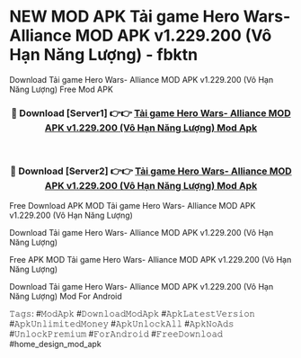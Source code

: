 # NEW MOD APK Tải game Hero Wars- Alliance MOD APK v1.229.200 (Vô Hạn Năng Lượng) - fbktn
Download Tải game Hero Wars- Alliance MOD APK v1.229.200 (Vô Hạn Năng Lượng) Free Mod APK

<div align="center">
<h3>🔴 Download [Server1] 👉👉 <a href="https://apk-comot.site?title=Tải_game_Hero_Wars-_Alliance_MOD_APK_v1.229.200_(Vô_Hạn_Năng_Lượng)">Tải game Hero Wars- Alliance MOD APK v1.229.200 (Vô Hạn Năng Lượng) Mod Apk</a></h3><br>

<h3>🔴 Download [Server2] 👉👉 <a href="https://apk-comot.site?title=Tải_game_Hero_Wars-_Alliance_MOD_APK_v1.229.200_(Vô_Hạn_Năng_Lượng)">Tải game Hero Wars- Alliance MOD APK v1.229.200 (Vô Hạn Năng Lượng) Mod Apk</a></h3>
</div>


Free Download APK MOD Tải game Hero Wars- Alliance MOD APK v1.229.200 (Vô Hạn Năng Lượng)

Download Tải game Hero Wars- Alliance MOD APK v1.229.200 (Vô Hạn Năng Lượng) 

Free APK MOD Tải game Hero Wars- Alliance MOD APK v1.229.200 (Vô Hạn Năng Lượng) 

Download Tải game Hero Wars- Alliance MOD APK v1.229.200 (Vô Hạn Năng Lượng) Mod For Android

𝚃𝚊𝚐𝚜: #𝙼𝚘𝚍𝙰𝚙𝚔 #𝙳𝚘𝚠𝚗𝚕𝚘𝚊𝚍𝙼𝚘𝚍𝙰𝚙𝚔 #𝙰𝚙𝚔𝙻𝚊𝚝𝚎𝚜𝚝𝚅𝚎𝚛𝚜𝚒𝚘𝚗 #𝙰𝚙𝚔𝚄𝚗𝚕𝚒𝚖𝚒𝚝𝚎𝚍𝙼𝚘𝚗𝚎𝚢 #𝙰𝚙𝚔𝚄𝚗𝚕𝚘𝚌𝚔𝙰𝚕𝚕 #𝙰𝚙𝚔𝙽𝚘𝙰𝚍𝚜 #𝚄𝚗𝚕𝚘𝚌𝚔𝙿𝚛𝚎𝚖𝚒𝚞𝚖 #𝙵𝚘𝚛𝙰𝚗𝚍𝚛𝚘𝚒𝚍 #𝙵𝚛𝚎𝚎𝙳𝚘𝚠𝚗𝚕𝚘𝚊𝚍 #home_design_mod_apk